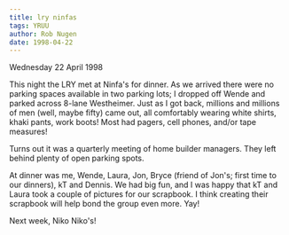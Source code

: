 ```yaml
---
title: lry ninfas
tags: YRUU
author: Rob Nugen
date: 1998-04-22
---
```


<title>dinner at Ninfa's</title>

<p class=date>Wednesday 22 April 1998</p>
<p>
This night the LRY met at Ninfa's for dinner. As we arrived there were no parking spaces available in two parking lots; I dropped off Wende and parked across 8-lane Westheimer. Just as I got back, millions and millions of men (well, maybe fifty) came out, all comfortably wearing white shirts, khaki pants, work boots! Most had pagers, cell phones, and/or tape measures!
<p>
Turns out it was a quarterly meeting of home builder managers. They left behind plenty of open parking spots.
<p>
At dinner was me, Wende, Laura, Jon, Bryce (friend of Jon's; first time to our dinners), kT and Dennis. We had big fun, and I was happy that kT and Laura took a couple of pictures for our scrapbook. I think creating their scrapbook will help bond the group even more.  Yay!
<p>
Next week, Niko Niko's!
</p>

